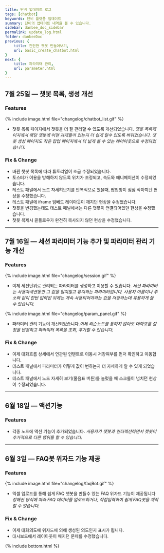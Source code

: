 ```yaml
---
title: 단비 업데이트 로그
tags: [chatbot]
keywords: 단비 플렛폼 업데이트
summary: 단비의 업데이트 내역을 볼 수 있습니다.
sidebar: danbee_doc_sidebar
permalink: update_log.html
folder: danbeeDoc
previous: {
    title: 간단한 챗봇 만들어보기,
    url: basic_create_chatbot.html
}
next: {
    title: 파라미터 관리,
    url: parameter.html
}
---
```


## 7월 25일 — 챗봇 목록, 생성 개선

### Features

{% include image.html file="changelog/chatbot_list.gif" %}
- 챗봇 목록 페이지에서 챗봇을 더 잘 관리할 수 있도록 개선되었습니다. 
*챗봇 목록페이지에서 해당 챗봇에 어떤 과제들이 있는지 더 쉽게 알수 있도록 바뀌었습니다. 챗봇 생성 페이지도 작은 팝업 페이지에서 더 넓게 볼 수 있는 레이아웃으로 수정되었습니다.*

### Fix & Change
- 바뀐 챗봇 목록에 따라 튜토리얼이 조금 수정되었습니다.
- 토스터가 이용을 방해하지 않도록 위치가 조정되고, 속도와 애니메이션이 수정되었습니다.
- 테스트 패널에서 노드 자세히보기를 반복적으로 했을때, 팝업창이 점점 작아지던 현상을 수정했습니다.
- 테스트 패널에 iframe 임베드 레이아웃이 깨지던 현상을 수정했습니다.
- 챗봇을 변경했는데도 테스트 패널에서는 다른 챗봇이 연결되어있던 현상을 수정했습니다.
- 챗봇 복제시 콜플로우가 완전히 복사되지 않던 현상을 수정했습니다.

----------------------------------------------

## 7월 16일 — 세션 파라미터 기능 추가 및 파라미터 관리 기능 개선
 
### Features

{% include image.html file="changelog/session.gif" %}
- 이제 세션단위로 관리되는 파라미터를 생성하고 이용할 수 있습니다. 
*세션 파라미터는 사용자세션동안 그 값을 잃지않고 유지하는 파라미터입니다. 사용자 이름이나 주소와 같이 한번 입력된 뒤에는 계속 사용되어야하는 값을 저장하는데 유용하게 쓸 수 있습니다.*

{% include image.html file="changelog/param_panel.gif" %}
- 파라미터 관리 기능이 개선되었습니다.*이제 리슨노드를 통하지 않아도 대화흐름 설정을 변경하고 파라미터 목록을 조회, 추가할 수 있습니다.*

### Fix & Change
- 이제 대화흐름 상세에서 연관된 인텐트로 이동시 저장여부를 먼저 확인하고 이동합니다.
- 테스트 패널에서 파라미터가 어떻게 값이 변하는지 더 자세하게 알 수 있게 되었습니다.
- 테스트 패널에서 노드 자세히 보기(물음표 버튼)를 눌렀을 때 스크롤이 넘치던 현상이 수정되었습니다.

----------------------------------------------

## 6월 18일 — 액션기능

### Features

- 각종 노드에 액션 기능이 추가되었습니다.
*사용자가 챗봇과 인터렉션하면서 챗봇이 추가적으로 다른 행위를 할 수 있습니다.*

----------------------------------------------

## 6월 3일 — FAQ봇 위자드 기능 제공

### Features

{% include image.html file="changelog/faqBot.gif" %}
- 엑셀 업로드를 통해 쉽게 FAQ 챗봇을 만들수 있는 FAQ 위자드 기능이 제공됩니다 
*정해진 양식에 따라 FAQ 데이터를 업로드하거나, 직접입력하여 쉽게 FAQ봇을 제작할 수 있습니다.*

### Fix & Change
- 이제 대화의도에 위자드에 의해 생성된 의도인지 표시가 됩니다.
- 대시보드에서 레이아웃이 깨지던 문제를 수정했습니다.


{% include bottom.html %}
